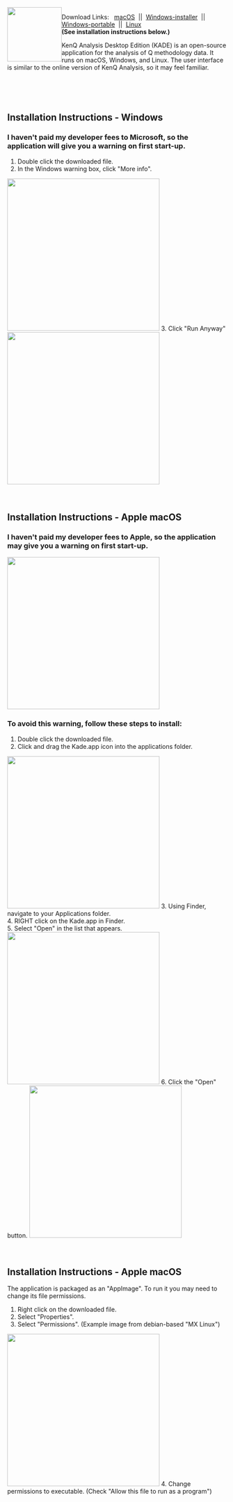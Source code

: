 <img style="float: left;" src="https://github.com/shawnbanasick/kade/blob/master/gifs/heroImage.png" height="125"/>  

Download Links: &nbsp; [macOS](https://github.com/shawnbanasick/kade/releases/download/v0.0.1-beta/KADE-0.0.1.dmg) &nbsp;||&nbsp;
[Windows-installer](https://github.com/shawnbanasick/kade/releases/download/v0.0.1-beta/KADE.Setup.0.0.1.exe) &nbsp;||&nbsp;
[Windows-portable](https://github.com/shawnbanasick/kade/releases/download/v0.0.1-beta/KADE.0.0.1.exe) &nbsp;||&nbsp;
[Linux](https://github.com/shawnbanasick/kade/releases/download/v0.0.1-beta/kade-0.0.1-x86_64.AppImage)<br/>
<strong>(See installation instructions below.)</strong>


KenQ Analysis Desktop Edition (KADE) is an open-source application for the analysis of Q methodology data. It runs on macOS, Windows, and Linux. The user interface is similar to the online version of KenQ Analysis, so it may feel familiar. 


<br/>
<br/>
<br/>

## Installation Instructions - Windows
### I haven't paid my developer fees to Microsoft, so the application will give you a warning on first start-up.
1. Double click the downloaded file.
2. In the Windows warning box, click "More info".
<img src="https://github.com/shawnbanasick/kade/blob/master/gifs/winWarn.PNG" width="350" />
3. Click "Run Anyway"
<img src="https://github.com/shawnbanasick/kade/blob/master/gifs/winOpen.PNG" width="350">

<br/>
<br/>
<br/>


## Installation Instructions - Apple macOS
### I haven't paid my developer fees to Apple, so the application may give you a warning on first start-up.

<img src="https://github.com/shawnbanasick/kade/blob/master/gifs/macWarn.png" width="350">
<br/>

### To avoid this warning, follow these steps to install:

1. Double click the downloaded file.
2. Click and drag the Kade.app icon into the applications folder.
<img src="https://github.com/shawnbanasick/kade/blob/master/gifs/iconDrag.png" width="350" />
3. Using Finder, navigate to your Applications folder.<br/>
4. RIGHT click on the Kade.app in Finder.<br/>
5. Select "Open" in the list that appears.
<img src="https://github.com/shawnbanasick/kade/blob/master/gifs/openSelect.png" width="350" />
6. Click the "Open" button.
<img src="https://github.com/shawnbanasick/kade/blob/master/gifs/openButtonMac.png" width="350" />

<br/>
<br/>
<br/>


## Installation Instructions - Apple macOS
The application is packaged as an "AppImage". To run it you may need to change its file permissions.
1. Right click on the downloaded file.
2. Select "Properties".
3. Select "Permissions". (Example image from debian-based "MX Linux")
<img src="https://github.com/shawnbanasick/kade/blob/master/gifs/linuxPermissions.png" width="350" />
4. Change permissions to executable. (Check "Allow this file to run as a program")

